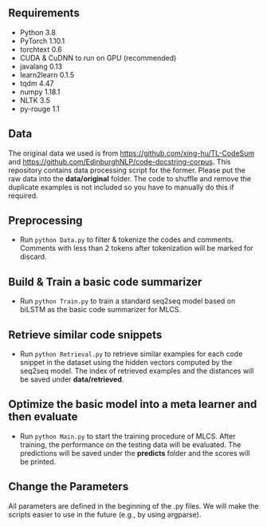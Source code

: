 ## Requirements
* Python 3.8
* PyTorch 1.10.1
* torchtext 0.6
* CUDA & CuDNN to run on GPU (recommended)
* javalang 0.13
* learn2learn 0.1.5
* tqdm 4.47
* numpy 1.18.1
* NLTK 3.5
* py-rouge 1.1

## Data
The original data we used is from https://github.com/xing-hu/TL-CodeSum and https://github.com/EdinburghNLP/code-docstring-corpus. This repository contains data processing script for the former. Please put the raw data into the **data/original** folder. The code to shuffle and remove the duplicate examples is not included so you have to manually do this if required.

## Preprocessing
* Run `python Data.py` to filter & tokenize the codes and comments. Comments with less than 2 tokens after tokenization will be marked for discard.

## Build & Train a basic code summarizer
* Run `python Train.py` to train a standard seq2seq model based on biLSTM as the basic code summarizer for MLCS.

## Retrieve similar code snippets
* Run `python Retrieval.py` to retrieve similar examples for each code snippet in the dataset using the hidden vectors computed by the seq2seq model. The index of retrieved examples and the distances will be saved under **data/retrieved**. 

## Optimize the basic model into a meta learner and then evaluate
* Run `python Main.py` to start the training procedure of MLCS. After training, the performance on the testing data will be evaluated. The predictions will be saved under the **predicts** folder and the scores will be printed.

## Change the Parameters
All parameters are defined in the beginning of the .py files. We will make the scripts easier to use in the future (e.g., by using argparse).
